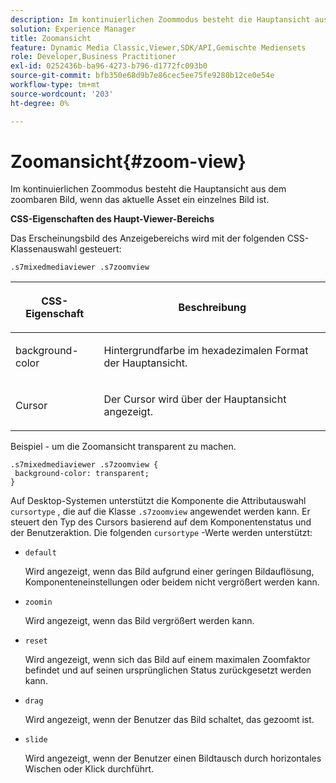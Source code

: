 ```yaml
---
description: Im kontinuierlichen Zoommodus besteht die Hauptansicht aus dem zoombaren Bild, wenn das aktuelle Asset ein einzelnes Bild ist.
solution: Experience Manager
title: Zoomansicht
feature: Dynamic Media Classic,Viewer,SDK/API,Gemischte Mediensets
role: Developer,Business Practitioner
exl-id: 0252436b-ba96-4273-b796-d1772fc093b0
source-git-commit: bfb350e68d9b7e86cec5ee75fe9280b12ce0e54e
workflow-type: tm+mt
source-wordcount: '203'
ht-degree: 0%

---
```


# Zoomansicht{#zoom-view}

Im kontinuierlichen Zoommodus besteht die Hauptansicht aus dem zoombaren Bild, wenn das aktuelle Asset ein einzelnes Bild ist.

<!--<a id="section_061E550C1C1D4DB2BD663A898895B38C"></a>-->

**CSS-Eigenschaften des Haupt-Viewer-Bereichs**

Das Erscheinungsbild des Anzeigebereichs wird mit der folgenden CSS-Klassenauswahl gesteuert:

```
.s7mixedmediaviewer .s7zoomview
```

<table id="table_94EE3F5BBE4547C0B4943471CEE7EDE4"> 
 <thead> 
  <tr> 
   <th colname="col1" class="entry"> <p> CSS-Eigenschaft </p> </th> 
   <th colname="col2" class="entry"> <p>Beschreibung </p> </th> 
  </tr> 
 </thead>
 <tbody> 
  <tr> 
   <td colname="col1"> <p> <span class="codeph"> background-color  </span> </p> </td> 
   <td colname="col2"> <p> Hintergrundfarbe im hexadezimalen Format der Hauptansicht. </p> </td> 
  </tr> 
  <tr> 
   <td colname="col1"> <p> <span class="codeph"> Cursor  </span> </p> </td> 
   <td colname="col2"> <p>Der Cursor wird über der Hauptansicht angezeigt. </p> </td> 
  </tr> 
 </tbody> 
</table>

Beispiel - um die Zoomansicht transparent zu machen.

```
.s7mixedmediaviewer .s7zoomview { 
 background-color: transparent; 
}
```

Auf Desktop-Systemen unterstützt die Komponente die Attributauswahl `cursortype` , die auf die Klasse `.s7zoomview` angewendet werden kann. Er steuert den Typ des Cursors basierend auf dem Komponentenstatus und der Benutzeraktion. Die folgenden `cursortype` -Werte werden unterstützt:

* `default`

   Wird angezeigt, wenn das Bild aufgrund einer geringen Bildauflösung, Komponenteneinstellungen oder beidem nicht vergrößert werden kann.

* `zoomin`

   Wird angezeigt, wenn das Bild vergrößert werden kann.

* `reset`

   Wird angezeigt, wenn sich das Bild auf einem maximalen Zoomfaktor befindet und auf seinen ursprünglichen Status zurückgesetzt werden kann.

* `drag`

   Wird angezeigt, wenn der Benutzer das Bild schaltet, das gezoomt ist.

* `slide`

   Wird angezeigt, wenn der Benutzer einen Bildtausch durch horizontales Wischen oder Klick durchführt.
